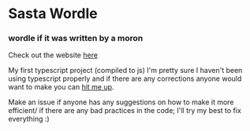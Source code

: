 # Sasta Wordle
### wordle if it was written by a moron<br>

Check out the website [here](im-nl.github.io/sasta-wordle/)

My first typescript project (compiled to js) 
I'm pretty sure I haven't been using typescript properly and if there are any corrections anyone would want to make you can [hit me up](https://aryansharma.tech). </a><br>

Make an issue if anyone has any suggestions on how to make it more efficient/ if there are any bad practices in the code; I'll try my best to fix everything :)
